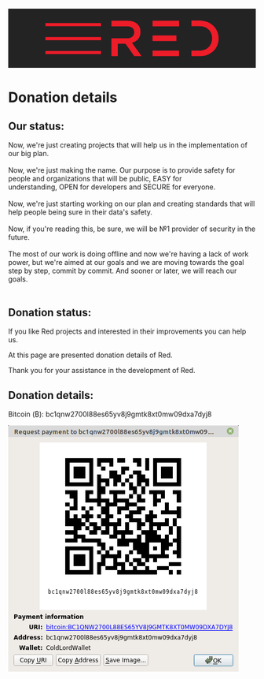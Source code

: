 ![plot](./Red_logo.png)

# Donation details

## Our status:

Now, we're just creating projects that will help us in the implementation of our big plan.<br/><br/>
Now, we're just making the name. Our purpose is to provide safety for people and organizations that will be public, EASY for<br/>
understanding, OPEN for developers and SECURE for everyone.<br/><br/>
Now, we're just starting working on our plan and creating standards that will help people being sure in their data's safety.<br/><br/>
Now, if you're reading this, be sure, we will be №1 provider of security in the future.<br/><br/>
The most of our work is doing offline and now we're having a lack of work power, but we're aimed at our goals and we are moving towards the goal step by step, commit by commit. And sooner or later, we will reach our goals.<br/><br/>

## Donation status:

If you like Red projects and interested in their improvements you can help us.

At this page are presented donation details of Red.

Thank you for your assistance in the development of Red.

## Donation details:

Bitcoin (₿): bc1qnw2700l88es65yv8j9gmtk8xt0mw09dxa7dyj8

![plot](./Bitcoin.png)
